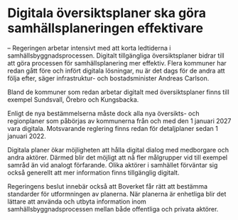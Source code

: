 # Digitala översiktsplaner ska göra samhällsplaneringen effektivare

– Regeringen arbetar intensivt med att korta ledtiderna i samhällsbyggnadsprocessen. Digitalt tillgängliga översiktsplaner bidrar till att göra processen för samhällsplanering mer effektiv. Flera kommuner har redan gått före och infört digitala lösningar, nu är det dags för de andra att följa efter, säger infrastruktur\- och bostadsminister Andreas Carlson.

Bland de kommuner som redan arbetar digitalt med översiktsplaner finns till exempel Sundsvall, Örebro och Kungsbacka.

Enligt de nya bestämmelserna måste dock alla nya översikts\- och regionplaner som påbörjas av kommunerna från och med den 1 januari 2027 vara digitala. Motsvarande reglering finns redan för detaljplaner sedan 1 januari 2022\.

Digitala planer ökar möjligheten att hålla digital dialog med medborgare och andra aktörer. Därmed blir det möjligt att nå fler målgrupper vid till exempel samråd än vid analogt förfarande. Olika aktörer i samhället förväntar sig också generellt att mer information finns tillgänglig digitalt.

Regeringens beslut innebär också att Boverket får rätt att bestämma standarder för utformningen av planerna. När planerna är enhetliga blir det lättare att använda och utbyta information inom samhällsbyggnadsprocessen mellan både offentliga och privata aktörer.
